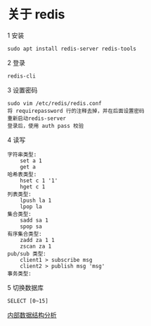 # 关于 redis

1 安装

    sudo apt install redis-server redis-tools

2 登录

    redis-cli

3 设置密码

    sudo vim /etc/redis/redis.conf
    将 requirepassword 行的注释去掉，并在后面设置密码
    重新启动redis-server
    登录后，使用 auth pass 校验

4 读写

    字符串类型:
        set a 1
        get a
    哈希表类型:
        hset c 1 '1'
        hget c 1
    列表类型:
        lpush la 1
        lpop la
    集合类型:
        sadd sa 1
        spop sa
    有序集合类型:
        zadd za 1 1
        zscan za 1
    pub/sub 类型:
        client1 > subscribe msg
        client2 > publish msg 'msg'
    事务类型:

5 切换数据库

    SELECT [0~15]

[内部数据结构分析](http://zhangtielei.com/posts/blog-redis-dict.html)
